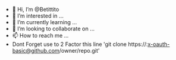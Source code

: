 - 👋 Hi, I’m @Betittito
- 👀 I’m interested in ...
- 🌱 I’m currently learning ...
- 💞️ I’m looking to collaborate on ...
- 📫 How to reach me ...
- Dont Forget use to 2 Factor this line 'git clone https://<token>:x-oauth-basic@github.com/owner/repo.git'
<!---
Betittito/Betittito is a ✨ special ✨ repository because its `README.md` (this file) appears on your GitHub profile.
You can click the Preview link to take a look at your changes.
--->
